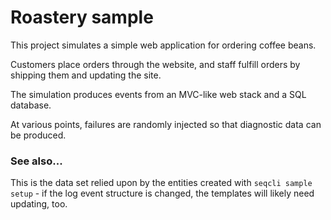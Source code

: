 ﻿# Roastery sample

This project simulates a simple web application for ordering
coffee beans.

Customers place orders through the website, and staff fulfill orders
by shipping them and updating the site.

The simulation produces events from an MVC-like web stack and a
SQL database.

At various points, failures are randomly injected so that diagnostic
data can be produced.

### See also...

This is the data set relied upon by the entities created with
`seqcli sample setup` - if the log event structure is changed, the
templates will likely need updating, too.
